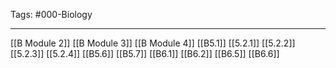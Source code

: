 Tags: #000-Biology 

---
[[B Module 2]]
[[B Module 3]]
[[B Module 4]]
[[B5.1]]
[[5.2.1]]
[[5.2.2]]
[[5.2.3]]
[[5.2.4]]
[[B5.6]]
[[B5.7]]
[[B6.1]]
[[B6.2]]
[[B6.5]]
[[B6.6]]
